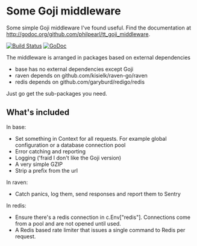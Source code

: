 # Some Goji middleware

Some simple Goji middleware I've found useful.  Find the documentation at http://godoc.org/github.com/philpearl/tt_goji_middleware.

[![Build Status](https://travis-ci.org/philpearl/tt_goji_middleware.svg)](https://travis-ci.org/philpearl/tt_goji_middleware) [![GoDoc](https://godoc.org/github.com/philpearl/tt_goji_middleware?status.svg)](https://godoc.org/github.com/philpearl/tt_goji_middleware)

The middleware is arranged in packages based on external dependencies

- base has no external dependencies except Goji
- raven depends on github.com/kisielk/raven-go/raven
- redis depends on github.com/garyburd/redigo/redis

Just go get the sub-packages you need.

## What's included

In base:
- Set something in Context for all requests.  For example global configuration or a database connection pool
- Error catching and reporting
- Logging ('fraid I don't like the Goji version)
- A very simple GZIP
- Strip a prefix from the url

In raven:
- Catch panics, log them, send responses and report them to Sentry

In redis:
- Ensure there's a redis connection in c.Env["redis"].  Connections come from a pool and are not opened until used.
- A Redis based rate limiter that issues a single command to Redis per request.
